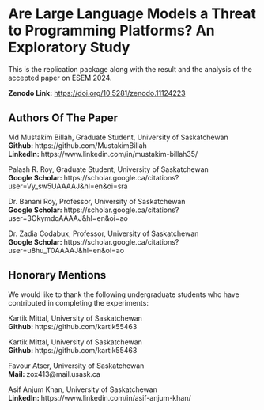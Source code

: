 # Are Large Language Models a Threat to Programming Platforms? An Exploratory Study
This is the replication package along with the result and the analysis of the accepted paper on ESEM 2024.

<b>Zenodo Link:</b> https://doi.org/10.5281/zenodo.11124223 

## Authors Of The Paper
<p>Md Mustakim Billah, Graduate Student, University of Saskatchewan
</br> <b>Github: </b> https://github.com/MustakimBillah
</br> <b>LinkedIn: </b> https://www.linkedin.com/in/mustakim-billah35/
</p>
<p>Palash R. Roy, Graduate Student, University of Saskatchewan
</br> <b>Google Scholar: </b> https://scholar.google.ca/citations?user=Vy_sw5UAAAAJ&hl=en&oi=sra
</p>
<p>Dr. Banani Roy, Professor, University of Saskatchewan
</br> <b>Google Scholar: </b> https://scholar.google.ca/citations?user=3OkymdoAAAAJ&hl=en&oi=ao
</p>
<p>Dr. Zadia Codabux, Professor, University of Saskatchewan
</br> <b>Google Scholar: </b> https://scholar.google.ca/citations?user=u8hu_T0AAAAJ&hl=en&oi=ao
</p>

## Honorary Mentions
We would like to thank the following undergraduate students who have contributed in completing the experiments:
<p>Kartik Mittal, University of Saskatchewan
</br> <b>Github: </b> https://github.com/kartik55463
</p>
<p>Kartik Mittal, University of Saskatchewan
</br> <b>Github: </b> https://github.com/kartik55463
</p>
<p>Favour Atser, University of Saskatchewan
</br> <b>Mail: </b> zox413@mail.usask.ca
</p>
<p>Asif Anjum Khan, University of Saskatchewan
</br> <b>LinkedIn: </b> https://www.linkedin.com/in/asif-anjum-khan/
</p>

